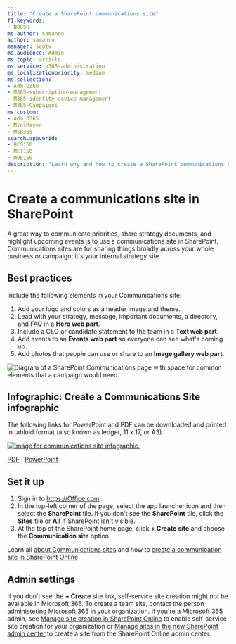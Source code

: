 ```yaml
---
title: "Create a SharePoint communications site"
f1.keywords:
- NOCSH
ms.author: samanro
author: samanro
manager: scotv
ms.audience: Admin
ms.topic: article
ms.service: o365-administration
ms.localizationpriority: medium
ms.collection: 
- Adm_O365
- M365-subscription-management 
- M365-identity-device-management
- M365-Campaigns
ms.custom:
- Adm_O365
- MiniMaven
- MSB365
search.appverid:
- BCS160
- MET150
- MOE150
description: "Learn why and how to create a SharePoint communications site for your campaign or business with Microsoft 365."
---
```


# Create a communications site in SharePoint

A great way to communicate priorities, share strategy documents, and highlight upcoming events is to use a communications site in SharePoint. Communications sites are for sharing things broadly across your whole business or campaign; it's your internal strategy site.

## Best practices

Include the following elements in your Communications site:

1. Add your logo and colors as a header image and theme.
2. Lead with your strategy, message, important documents, a directory, and FAQ in a **Hero web part**.
3. Include a CEO or candidate statement to the team in a **Text web part**.
4. Add events to an **Events web part** so everyone can see what's coming up.
5. Add photos that people can use or share to an **Image gallery web part**.

![Diagram of a SharePoint Communications page with space for common elements that a campaign would need.](../media/m365-democracy-comms-site.png)

## Infographic: Create a Communications Site infographic

The following links for PowerPoint and PDF can be downloaded and printed in tabloid format (also known as ledger, 11 x 17, or A3).

[![Image for communications site infographic.](../media/M365-Campaigns-CreateCommunicationSite-358-201.png)](downloads/M365CampaignsCreateCommunicationSite.pdf)

[PDF](downloads/M365CampaignsCreateCommunicationSite.pdf) | [PowerPoint](downloads/M365CampaignsCreateCommunicationSite.pptx)

## Set it up

1. Sign in to https://Office.com.
2. In the top-left corner of the page, select the app launcher icon and then select the **SharePoint** tile. If you don't see the **SharePoint** tile, click the **Sites** tile or **All** if SharePoint isn't visible.
3. At the top of the SharePoint home page, click **+ Create site** and choose the **Communication site** option.

Learn all [about Communications sites](https://support.office.com/article/What-is-a-SharePoint-communication-site-94A33429-E580-45C3-A090-5512A8070732) and how to [create a communication site in SharePoint Online](https://support.microsoft.com/en-us/office/create-a-communication-site-in-sharepoint-online-7fb44b20-a72f-4d2c-9173-fc8f59ba50eb).

## Admin settings

If you don't see the **+ Create** site link, self-service site creation might not be available in Microsoft 365. To create a team site, contact the person administering Microsoft 365 in your organization. If you're a Microsoft 365 admin, see [Manage site creation in SharePoint Online](/sharepoint/manage-site-creation) to enable self-service site creation for your organization or [Manage sites in the new SharePoint admin center](/sharepoint/manage-sites-in-new-admin-center) to create a site from the SharePoint Online admin center.